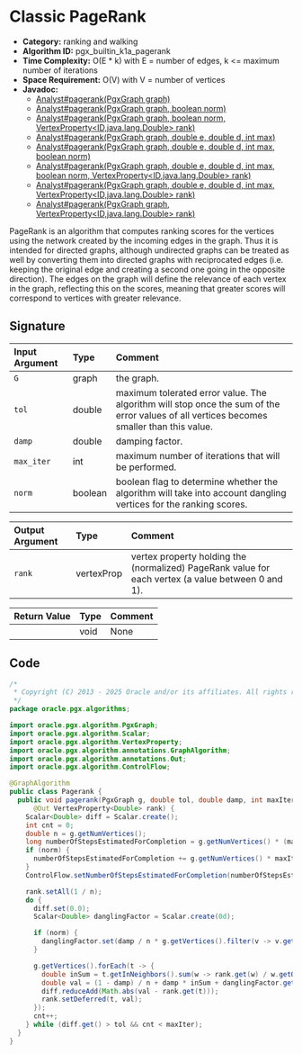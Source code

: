 # Classic PageRank

- **Category:** ranking and walking
- **Algorithm ID:** pgx_builtin_k1a_pagerank
- **Time Complexity:** O(E * k) with E = number of edges, k <= maximum number of iterations
- **Space Requirement:** O(V) with V = number of vertices
- **Javadoc:**
  - [Analyst#pagerank(PgxGraph graph)](https://docs.oracle.com/en/database/oracle/property-graph/25.1/spgjv/oracle/pgx/api/Analyst.html#pagerank_oracle_pgx_api_PgxGraph_)
  - [Analyst#pagerank(PgxGraph graph, boolean norm)](https://docs.oracle.com/en/database/oracle/property-graph/25.1/spgjv/oracle/pgx/api/Analyst.html#pagerank_oracle_pgx_api_PgxGraph_boolean_)
  - [Analyst#pagerank(PgxGraph graph, boolean norm, VertexProperty<ID,java.lang.Double> rank)](https://docs.oracle.com/en/database/oracle/property-graph/25.1/spgjv/oracle/pgx/api/Analyst.html#pagerank_oracle_pgx_api_PgxGraph_boolean_oracle_pgx_api_VertexProperty_)
  - [Analyst#pagerank(PgxGraph graph, double e, double d, int max)](https://docs.oracle.com/en/database/oracle/property-graph/25.1/spgjv/oracle/pgx/api/Analyst.html#pagerank_oracle_pgx_api_PgxGraph_double_double_int_)
  - [Analyst#pagerank(PgxGraph graph, double e, double d, int max, boolean norm)](https://docs.oracle.com/en/database/oracle/property-graph/25.1/spgjv/oracle/pgx/api/Analyst.html#pagerank_oracle_pgx_api_PgxGraph_double_double_int_boolean_)
  - [Analyst#pagerank(PgxGraph graph, double e, double d, int max, boolean norm, VertexProperty<ID,java.lang.Double> rank)](https://docs.oracle.com/en/database/oracle/property-graph/25.1/spgjv/oracle/pgx/api/Analyst.html#pagerank_oracle_pgx_api_PgxGraph_double_double_int_boolean_oracle_pgx_api_VertexProperty_)
  - [Analyst#pagerank(PgxGraph graph, double e, double d, int max, VertexProperty<ID,java.lang.Double> rank)](https://docs.oracle.com/en/database/oracle/property-graph/25.1/spgjv/oracle/pgx/api/Analyst.html#pagerank_oracle_pgx_api_PgxGraph_double_double_int_oracle_pgx_api_VertexProperty_)
  - [Analyst#pagerank(PgxGraph graph, VertexProperty<ID,java.lang.Double> rank)](https://docs.oracle.com/en/database/oracle/property-graph/25.1/spgjv/oracle/pgx/api/Analyst.html#pagerank_oracle_pgx_api_PgxGraph_oracle_pgx_api_VertexProperty_)

PageRank is an algorithm that computes ranking scores for the vertices using the network created by the incoming edges in the graph. Thus it is intended for directed graphs, although undirected graphs can be treated as well by converting them into directed graphs with reciprocated edges (i.e. keeping the original edge and creating a second one going in the opposite direction). The edges on the graph will define the relevance of each vertex in the graph, reflecting this on the scores, meaning that greater scores will correspond to vertices with greater relevance.

## Signature

| Input Argument | Type | Comment |
| :--- | :--- | :--- |
| `G` | graph | the graph. |
| `tol` | double | maximum tolerated error value. The algorithm will stop once the sum of the error values of all vertices becomes smaller than this value. |
| `damp` | double | damping factor. |
| `max_iter` | int | maximum number of iterations that will be performed. |
| `norm` | boolean | boolean flag to determine whether the algorithm will take into account dangling vertices for the ranking scores. |

| Output Argument | Type | Comment |
| :--- | :--- | :--- |
| `rank` | vertexProp<double> | vertex property holding the (normalized) PageRank value for each vertex (a value between 0 and 1). |

| Return Value | Type | Comment |
| :--- | :--- | :--- |
| | void | None |

## Code

```java
/*
 * Copyright (C) 2013 - 2025 Oracle and/or its affiliates. All rights reserved.
 */
package oracle.pgx.algorithms;

import oracle.pgx.algorithm.PgxGraph;
import oracle.pgx.algorithm.Scalar;
import oracle.pgx.algorithm.VertexProperty;
import oracle.pgx.algorithm.annotations.GraphAlgorithm;
import oracle.pgx.algorithm.annotations.Out;
import oracle.pgx.algorithm.ControlFlow;

@GraphAlgorithm
public class Pagerank {
  public void pagerank(PgxGraph g, double tol, double damp, int maxIter, boolean norm,
      @Out VertexProperty<Double> rank) {
    Scalar<Double> diff = Scalar.create();
    int cnt = 0;
    double n = g.getNumVertices();
    long numberOfStepsEstimatedForCompletion = g.getNumVertices() * (maxIter * 2 + 1) + maxIter;
    if (norm) {
      numberOfStepsEstimatedForCompletion += g.getNumVertices() * maxIter;
    }
    ControlFlow.setNumberOfStepsEstimatedForCompletion(numberOfStepsEstimatedForCompletion);

    rank.setAll(1 / n);
    do {
      diff.set(0.0);
      Scalar<Double> danglingFactor = Scalar.create(0d);

      if (norm) {
        danglingFactor.set(damp / n * g.getVertices().filter(v -> v.getOutDegree() == 0).sum(rank::get));
      }

      g.getVertices().forEach(t -> {
        double inSum = t.getInNeighbors().sum(w -> rank.get(w) / w.getOutDegree());
        double val = (1 - damp) / n + damp * inSum + danglingFactor.get();
        diff.reduceAdd(Math.abs(val - rank.get(t)));
        rank.setDeferred(t, val);
      });
      cnt++;
    } while (diff.get() > tol && cnt < maxIter);
  }
}
```
